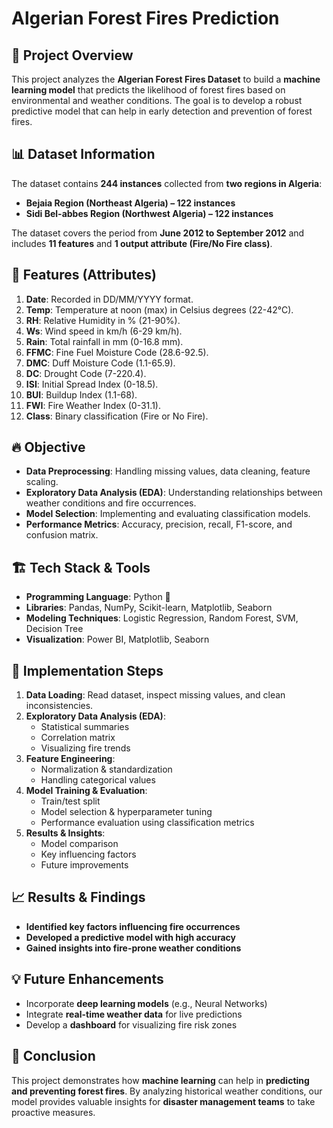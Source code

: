 # Algerian Forest Fires Prediction

## 📌 Project Overview
This project analyzes the **Algerian Forest Fires Dataset** to build a **machine learning model** that predicts the likelihood of forest fires based on environmental and weather conditions. The goal is to develop a robust predictive model that can help in early detection and prevention of forest fires.

## 📊 Dataset Information
The dataset contains **244 instances** collected from **two regions in Algeria**:
- **Bejaia Region (Northeast Algeria) – 122 instances**
- **Sidi Bel-abbes Region (Northwest Algeria) – 122 instances**

The dataset covers the period from **June 2012 to September 2012** and includes **11 features** and **1 output attribute (Fire/No Fire class)**.

## 📌 Features (Attributes)
1. **Date**: Recorded in DD/MM/YYYY format.
2. **Temp**: Temperature at noon (max) in Celsius degrees (22-42°C).
3. **RH**: Relative Humidity in % (21-90%).
4. **Ws**: Wind speed in km/h (6-29 km/h).
5. **Rain**: Total rainfall in mm (0-16.8 mm).
6. **FFMC**: Fine Fuel Moisture Code (28.6-92.5).
7. **DMC**: Duff Moisture Code (1.1-65.9).
8. **DC**: Drought Code (7-220.4).
9. **ISI**: Initial Spread Index (0-18.5).
10. **BUI**: Buildup Index (1.1-68).
11. **FWI**: Fire Weather Index (0-31.1).
12. **Class**: Binary classification (Fire or No Fire).

## 🔥 Objective
- **Data Preprocessing**: Handling missing values, data cleaning, feature scaling.
- **Exploratory Data Analysis (EDA)**: Understanding relationships between weather conditions and fire occurrences.
- **Model Selection**: Implementing and evaluating classification models.
- **Performance Metrics**: Accuracy, precision, recall, F1-score, and confusion matrix.

## 🏗️ Tech Stack & Tools
- **Programming Language**: Python 🐍
- **Libraries**: Pandas, NumPy, Scikit-learn, Matplotlib, Seaborn
- **Modeling Techniques**: Logistic Regression, Random Forest, SVM, Decision Tree
- **Visualization**: Power BI, Matplotlib, Seaborn

## 🚀 Implementation Steps
1. **Data Loading**: Read dataset, inspect missing values, and clean inconsistencies.
2. **Exploratory Data Analysis (EDA)**: 
   - Statistical summaries
   - Correlation matrix
   - Visualizing fire trends
3. **Feature Engineering**:
   - Normalization & standardization
   - Handling categorical values
4. **Model Training & Evaluation**:
   - Train/test split
   - Model selection & hyperparameter tuning
   - Performance evaluation using classification metrics
5. **Results & Insights**:
   - Model comparison
   - Key influencing factors
   - Future improvements

## 📈 Results & Findings
- **Identified key factors influencing fire occurrences**
- **Developed a predictive model with high accuracy**
- **Gained insights into fire-prone weather conditions**

## 💡 Future Enhancements
- Incorporate **deep learning models** (e.g., Neural Networks)
- Integrate **real-time weather data** for live predictions
- Develop a **dashboard** for visualizing fire risk zones


## 🎯 Conclusion
This project demonstrates how **machine learning** can help in **predicting and preventing forest fires**. By analyzing historical weather conditions, our model provides valuable insights for **disaster management teams** to take proactive measures.

